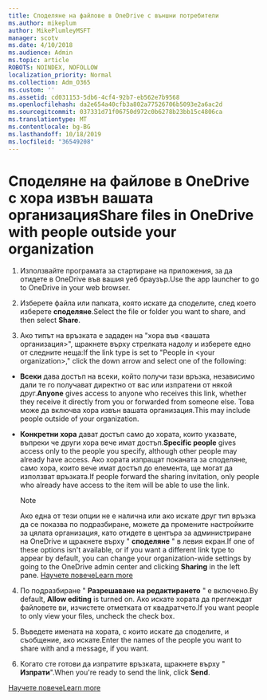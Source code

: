 ```yaml
---
title: Споделяне на файлове в OneDrive с външни потребители
ms.author: mikeplum
author: MikePlumleyMSFT
manager: scotv
ms.date: 4/10/2018
ms.audience: Admin
ms.topic: article
ROBOTS: NOINDEX, NOFOLLOW
localization_priority: Normal
ms.collection: Adm_O365
ms.custom: ''
ms.assetid: cd031153-5db6-4cf4-92b7-eb562e7b9568
ms.openlocfilehash: da2e654a40cfb3a802a77526706b5093e2a6ac2d
ms.sourcegitcommit: 037331d71f06750d972c0b6278b23bb15c4806ca
ms.translationtype: MT
ms.contentlocale: bg-BG
ms.lasthandoff: 10/18/2019
ms.locfileid: "36549208"
---
```

# <a name="share-files-in-onedrive-with-people-outside-your-organization"></a><span data-ttu-id="97646-102">Споделяне на файлове в OneDrive с хора извън вашата организация</span><span class="sxs-lookup"><span data-stu-id="97646-102">Share files in OneDrive with people outside your organization</span></span>

1. <span data-ttu-id="97646-103">Използвайте програмата за стартиране на приложения, за да отидете в OneDrive във вашия уеб браузър.</span><span class="sxs-lookup"><span data-stu-id="97646-103">Use the app launcher to go to OneDrive in your web browser.</span></span> 
    
2. <span data-ttu-id="97646-104">Изберете файла или папката, която искате да споделите, след което изберете **споделяне**.</span><span class="sxs-lookup"><span data-stu-id="97646-104">Select the file or folder you want to share, and then select **Share**.</span></span> 
    
3. <span data-ttu-id="97646-105">Ако типът на връзката е зададен на "хора във \<вашата организация\>", щракнете върху стрелката надолу и изберете едно от следните неща:</span><span class="sxs-lookup"><span data-stu-id="97646-105">If the link type is set to "People in \<your organization\>," click the down arrow and select one of the following:</span></span> 
    
  - <span data-ttu-id="97646-106">**Всеки** дава достъп на всеки, който получи тази връзка, независимо дали те го получават директно от вас или изпратени от някой друг.</span><span class="sxs-lookup"><span data-stu-id="97646-106">**Anyone** gives access to anyone who receives this link, whether they receive it directly from you or forwarded from someone else.</span></span> <span data-ttu-id="97646-107">Това може да включва хора извън вашата организация.</span><span class="sxs-lookup"><span data-stu-id="97646-107">This may include people outside of your organization.</span></span> 
    
  - <span data-ttu-id="97646-108">**Конкретни хора** дават достъп само до хората, които указвате, въпреки че други хора вече имат достъп.</span><span class="sxs-lookup"><span data-stu-id="97646-108">**Specific people** gives access only to the people you specify, although other people may already have access.</span></span> <span data-ttu-id="97646-109">Ако хората изпращат поканата за споделяне, само хора, които вече имат достъп до елемента, ще могат да използват връзката.</span><span class="sxs-lookup"><span data-stu-id="97646-109">If people forward the sharing invitation, only people who already have access to the item will be able to use the link.</span></span> 
    
    > [!NOTE]
    > <span data-ttu-id="97646-110">Ако една от тези опции не е налична или ако искате друг тип връзка да се показва по подразбиране, можете да промените настройките за цялата организация, като отидете в центъра за администриране на OneDrive и щракнете върху " **споделяне** " в левия екран.</span><span class="sxs-lookup"><span data-stu-id="97646-110">If one of these options isn't available, or if you want a different link type to appear by default, you can change your organization-wide settings by going to the OneDrive admin center and clicking **Sharing** in the left pane.</span></span> [<span data-ttu-id="97646-111">Научете повече</span><span class="sxs-lookup"><span data-stu-id="97646-111">Learn more</span></span>](https://go.microsoft.com/fwlink/?linkid=871961)
  
4. <span data-ttu-id="97646-112">По подразбиране " **Разрешаване на редактирането** " е включено.</span><span class="sxs-lookup"><span data-stu-id="97646-112">By default, **Allow editing** is turned on.</span></span> <span data-ttu-id="97646-113">Ако искате хората да преглеждат файловете ви, изчистете отметката от квадратчето.</span><span class="sxs-lookup"><span data-stu-id="97646-113">If you want people to only view your files, uncheck the check box.</span></span> 
    
5. <span data-ttu-id="97646-114">Въведете имената на хората, с които искате да споделите, и съобщение, ако искате.</span><span class="sxs-lookup"><span data-stu-id="97646-114">Enter the names of the people you want to share with and a message, if you want.</span></span>
    
6. <span data-ttu-id="97646-115">Когато сте готови да изпратите връзката, щракнете върху " **Изпрати**".</span><span class="sxs-lookup"><span data-stu-id="97646-115">When you're ready to send the link, click **Send**.</span></span> 
    
[<span data-ttu-id="97646-116">Научете повече</span><span class="sxs-lookup"><span data-stu-id="97646-116">Learn more</span></span>](https://go.microsoft.com/fwlink/?linkid=871861)
  

